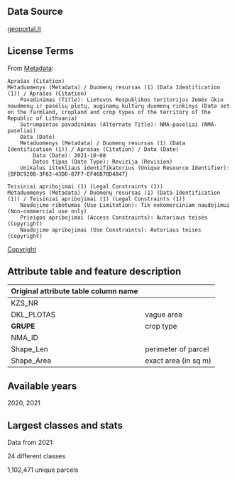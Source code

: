 ## Data Source
[geoportal.lt](https://www.geoportal.lt/geoportal/nacionaline-mokejimo-agentura-prie-zemes-ukio-ministerijos#savedSearchId={772172A4-6719-48BD-8DDC-5DEEFB27DE74}&collapsed=true)
## License Terms
From [Metadata](https://www.geoportal.lt/metadata-catalog/catalog/search/resource/details.page?uuid=%7B7AF3F5B2-DC58-4EC5-916C-813E994B2DCF%7D):
```
Aprašas (Citation)
Metaduomenys (Metadata) / Duomenų resursas (1) (Data Identification (1)) / Aprašas (Citation)
    Pavadinimas (Title): Lietuvos Respublikos teritorijos žemės ūkio naudmenų ir pasėlių plotų, auginamų kultūrų duomenų rinkinys (Data set on the farmland, cropland and crop types of the territory of the Republic of Lithuania)
    Sutrumpintas pavadinimas (Alternate Title): NMA-paseliai (NMA-paseliai)
    Data (Date)
    Metaduomenys (Metadata) / Duomenų resursas (1) (Data Identification (1)) / Aprašas (Citation) / Data (Date)
        Data (Date): 2021-10-08
        Datos tipas (Date Type): Revizija (Revision)
    Unikalus ištekliaus identifikatorius (Unique Resource Identifier): {BFDC920B-3F62-43D6-87F7-EF46B78D4847}
```

```
Teisiniai apribojimai (1) (Legal Constraints (1))
Metaduomenys (Metadata) / Duomenų resursas (1) (Data Identification (1)) / Teisiniai apribojimai (1) (Legal Constraints (1))
	Naudojimo ribotumas (Use Limitation): Tik nekomerciniam naudojimui (Non-commercial use only)
	Prieigos apribojimai (Access Constraints): Autoriaus teisės (Copyright)
	Naudojimo apribojimai (Use Constraints): Autoriaus teisės (Copyright)
```
[Copyright](https://www.geoportal.lt/geoportal/en/web/en/copyright)

## Attribute table and feature description 
| Original attribute table column name |                                       |
| ------------------------------------ |---------------------------------------|
| KZS_NR                               |                                       |
| DKL_PLOTAS                           | vague area                            |
| **GRUPE**                            | crop type                             |
| NMA_ID                               |                                       |
| Shape_Len                            | perimeter of parcel                   |
| Shape_Area                           | exact area (in sq m)                  |

## Available years
2020, 2021 

## Largest classes and stats
Data from 2021:

24 different classes

1,102,471 unique parcels